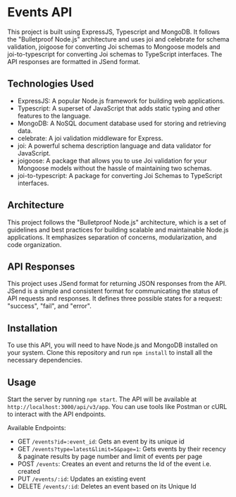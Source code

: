 # Events API

This project is built using ExpressJS, Typescript and MongoDB. It follows the "Bulletproof Node.js" architecture and uses joi and celebrate for schema validation, joigoose for converting Joi schemas to Mongoose models and joi-to-typescript for converting Joi schemas to TypeScript interfaces. The API responses are formatted in JSend format.

## Technologies Used

- ExpressJS: A popular Node.js framework for building web applications.
- Typescript: A superset of JavaScript that adds static typing and other features to the language.
- MongoDB: A NoSQL document database used for storing and retrieving data.
- celebrate: A joi validation middleware for Express. 
- joi: A powerful schema description language and data validator for JavaScript.
- joigoose: A package that allows you to use Joi validation for your Mongoose models without the hassle of maintaining two schemas.
- joi-to-typescript: A package for converting Joi Schemas to TypeScript interfaces.

## Architecture

This project follows the "Bulletproof Node.js" architecture, which is a set of guidelines and best practices for building scalable and maintainable Node.js applications. It emphasizes separation of concerns, modularization, and code organization.

## API Responses

This project uses JSend format for returning JSON responses from the API. JSend is a simple and consistent format for communicating the status of API requests and responses. It defines three possible states for a request: "success", "fail", and "error".

## Installation

To use this API, you will need to have Node.js and MongoDB installed on your system. Clone this repository and run `npm install` to install all the necessary dependencies.

## Usage

Start the server by running `npm start`. The API will be available at `http://localhost:3000/api/v3/app`. You can use tools like Postman or cURL to interact with the API endpoints.

Available Endpoints:
- GET `/events?id=:event_id`: Gets an event by its unique id
- GET `/events?type=latest&limit=5&page=1`: Gets events by their recency & paginate results by page number and limit of events per page
- POST `/events`: Creates an event and returns the Id of the event i.e. created
- PUT `/events/:id`: Updates an existing event
- DELETE `/events/:id`: Deletes an event based on its Unique Id
